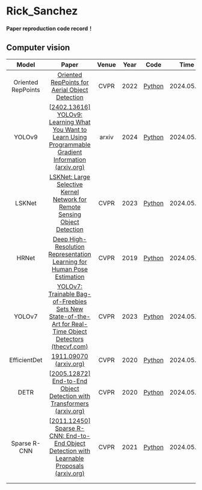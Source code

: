 # Rick_Sanchez
**Paper reproduction code record！**

## Computer vision

|    Model     |                            Paper                             | Venue | Year |                             Code                             | Time       |
| :----------: | :----------------------------------------------------------: | :---: | :--: | :----------------------------------------------------------: | ---------- |
|    Oriented RepPoints    | [Oriented RepPoints for Aerial Object Detection](https://openaccess.thecvf.com/content/CVPR2022/papers/Li_Oriented_RepPoints_for_Aerial_Object_Detection_CVPR_2022_paper.pdf) | CVPR | 2022 |        [Python]( https://github.com/open-mmlab/mmrotate/blob/main/configs/oriented_reppoints/README.md)        | 2024.05.20 |
|    YOLOv9    | [[2402.13616\] YOLOv9: Learning What You Want to Learn Using Programmable Gradient Information (arxiv.org)](https://arxiv.org/abs/2402.13616) | arxiv | 2024 |        [Python](https://github.com/WongKinYiu/yolov9)        | 2024.05.15 |
|    LSKNet    | [LSKNet: Large Selective Kernel Network for Remote Sensing Object Detection](https://arxiv.org/pdf/2303.09030.pdf)| CVPR  | 2023 |       [Python](https://github.com/zcablii/LSKNet)       | 2024.05.10 |
|    HRNet    | [Deep High-Resolution Representation Learning for Human Pose Estimation](https://arxiv.org/abs/1902.09212)| CVPR  | 2019 |       [Python](https://github.com/leoxiaobin/deep-high-resolution-net.pytorch)       | 2024.05.01 |
|    YOLOv7    | [YOLOv7: Trainable Bag-of-Freebies Sets New State-of-the-Art for Real-Time Object Detectors (thecvf.com)](https://openaccess.thecvf.com/content/CVPR2023/papers/Wang_YOLOv7_Trainable_Bag-of-Freebies_Sets_New_State-of-the-Art_for_Real-Time_Object_Detectors_CVPR_2023_paper.pdf) | CVPR  | 2023 |       [Python](https://github.com/WongKinYiu/yolov7)       | 2024.05.01 |
| EfficientDet |  [1911.09070 (arxiv.org)](https://arxiv.org/pdf/1911.09070)  | CVPR  | 2020 | [Python](https://github.com/google/automl/tree/master/efficientdet) | 2024.05.1 |
|     DETR     | [[2005.12872\] End-to-End Object Detection with Transformers (arxiv.org)](https://arxiv.org/abs/2005.12872) | CVPR  | 2020 |      [Python](https://github.com/facebookresearch/detr)      | 2024.05.1 |
| Sparse R-CNN | [[2011.12450\] Sparse R-CNN: End-to-End Object Detection with Learnable Proposals (arxiv.org)](https://arxiv.org/abs/2011.12450) | CVPR  | 2021 |      [Python](https://github.com/PeizeSun/SparseR-CNN)       | 2024.05.1 |
|              |                                                              |       |      |                                                              |            |
|              |                                                              |       |      |                                                              |            |
